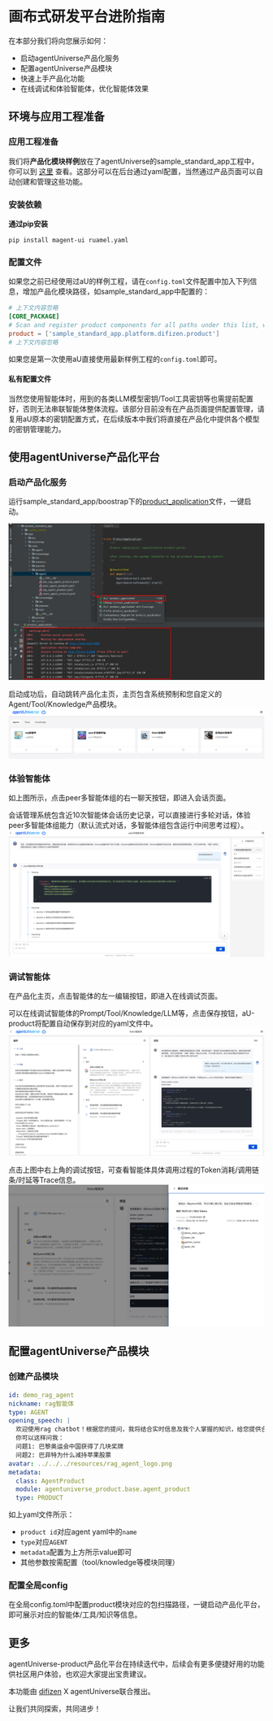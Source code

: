 # 画布式研发平台进阶指南
在本部分我们将向您展示如何：
* 启动agentUniverse产品化服务
* 配置agentUniverse产品模块
* 快速上手产品化功能
* 在线调试和体验智能体，优化智能体效果

## 环境与应用工程准备
### 应用工程准备
我们将**产品化模块样例**放在了agentUniverse的sample_standard_app工程中，你可以到 [这里](../../../../../examples/sample_standard_app/platform/difizen/product) 查看。这部分可以在后台通过yaml配置，当然通过产品页面可以自动创建和管理这些功能。

### 安装依赖
**通过pip安装**
```shell
pip install magent-ui ruamel.yaml
```

### 配置文件
如果您之前已经使用过aU的样例工程，请在`config.toml`文件配置中加入下列信息，增加产品化模块路径，如sample_standard_app中配置的：
```toml
# 上下文内容忽略
[CORE_PACKAGE]
# Scan and register product components for all paths under this list, with priority over the default.
product = ['sample_standard_app.platform.difizen.product']
# 上下文内容忽略
```
如果您是第一次使用aU直接使用最新样例工程的`config.toml`即可。

#### 私有配置文件
当然您使用智能体时，用到的各类LLM模型密钥/Tool工具密钥等也需提前配置好，否则无法串联智能体整体流程。该部分目前没有在产品页面提供配置管理，请复用aU原本的密钥配置方式，在后续版本中我们将直接在产品化中提供各个模型的密钥管理能力。


## 使用agentUniverse产品化平台
### 启动产品化服务
运行sample_standard_app/boostrap下的[product_application](../../../../../examples/sample_standard_app/boostrap/platform/product_application.py)文件，一键启动。

![img.png](../../../_picture/product_start.png)

启动成功后，自动跳转产品化主页，主页包含系统预制和您自定义的Agent/Tool/Knowledge产品模块。
![agentuniverse_product_homepage](../../../_picture/agentuniverse_product_homepage.png)

### 体验智能体
如上图所示，点击peer多智能体组的右一聊天按钮，即进入会话页面。

会话管理系统包含近10次智能体会话历史记录，可以直接进行多轮对话，体验peer多智能体组能力（默认流式对话，多智能体组包含运行中间思考过程）。
![agentuniverse_product_agent_chat](../../../_picture/agentuniverse_product_agent_chat.png)

### 调试智能体
在产品化主页，点击智能体的左一编辑按钮，即进入在线调试页面。

可以在线调试智能体的Prompt/Tool/Knowledge/LLM等，点击保存按钮，aU-product将配置自动保存到对应的yaml文件中。
![agentuniverse_product_agent_editor](../../../_picture/agentuniverse_product_agent_editor.png)

点击上图中右上角的调试按钮，可查看智能体具体调用过程的Token消耗/调用链条/时延等Trace信息。
![agentuniverse_product_agent_trace](../../../_picture/agentuniverse_product_agent_trace.png)

## 配置agentUniverse产品模块
### 创建产品模块
```yaml
id: demo_rag_agent
nickname: rag智能体
type: AGENT
opening_speech: |
  欢迎使用rag chatbot！根据您的提问，我将结合实时信息及我个人掌握的知识，给您提供合理的解答。
  你可以这样问我：
  问题1: 巴黎奥运会中国获得了几块奖牌
  问题2: 巴菲特为什么减持苹果股票
avatar: ../../../resources/rag_agent_logo.png
metadata:
  class: AgentProduct
  module: agentuniverse_product.base.agent_product
  type: PRODUCT
```
如上yaml文件所示：
- `product id`对应agent yaml中的`name`
- `type`对应`AGENT`
- `metadata`配置为上方所示value即可
- 其他参数按需配置（tool/knowledge等模块同理）

### 配置全局config
在全局config.toml中配置product模块对应的包扫描路径，一键启动产品化平台，即可展示对应的智能体/工具/知识等信息。

## 更多
agentUniverse-product产品化平台在持续迭代中，后续会有更多便捷好用的功能供社区用户体验，也欢迎大家提出宝贵建议。

本功能由 [difizen](https://github.com/difizen/magent) X agentUniverse联合推出。

让我们共同探索，共同进步！